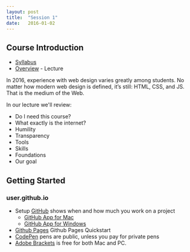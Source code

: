 ```yaml
---
layout: post
title:  "Session 1"
date:   2016-01-02
---
```

## Course Introduction

* [Syllabus](/syllabus)
* [Overview](#) - Lecture

In 2016, experience with web design varies greatly among students. No matter how modern web design is defined, it’s still: HTML, CSS, and JS. That is the medium of the Web.

In our lecture we'll review:

* Do I need this course?
* What exactly is the internet?
* Humility
* Transparency
* Tools
* Skills
* Foundations
* Our goal

## Getting Started

### user.github.io

* Setup [GitHub](https://github.com/join) shows when and how much you work on a project
  * [GitHub App for Mac](http://mac.github.com/)
  * [GitHub App for Windows](http://windows.github.com/)
* [Github Pages](https://pages.github.com/) Github Pages Quickstart
* [CodePen](https://codepen.io/signup/free) pens are public, unless you pay for private pens
* [Adobe Brackets](http://brackets.io/) is free for both Mac and PC.

